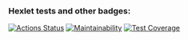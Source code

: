 ### Hexlet tests and other badges:
[![Actions Status](https://github.com/exicc/java-project-72/actions/workflows/hexlet-check.yml/badge.svg)](https://github.com/exicc/java-project-72/actions)
[![Maintainability](https://api.codeclimate.com/v1/badges/1603bb81b45a21703490/maintainability)](https://codeclimate.com/github/exicc/java-project-72/maintainability)
[![Test Coverage](https://api.codeclimate.com/v1/badges/1603bb81b45a21703490/test_coverage)](https://codeclimate.com/github/exicc/java-project-72/test_coverage)

